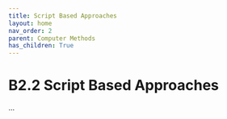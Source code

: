 ```yaml
---
title: Script Based Approaches
layout: home
nav_order: 2
parent: Computer Methods
has_children: True
---
```


<script
  src="https://cdn.mathjax.org/mathjax/latest/MathJax.js?config=TeX-AMS-MML_HTMLorMML"
  type="text/javascript">
</script>

# B2.2 Script Based Approaches

...
